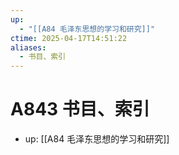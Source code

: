 ```yaml
---
up:
  - "[[A84 毛泽东思想的学习和研究]]"
ctime: 2025-04-17T14:51:22
aliases:
  - 书目、索引
---
```


# A843 书目、索引

- up: [[A84 毛泽东思想的学习和研究]]
